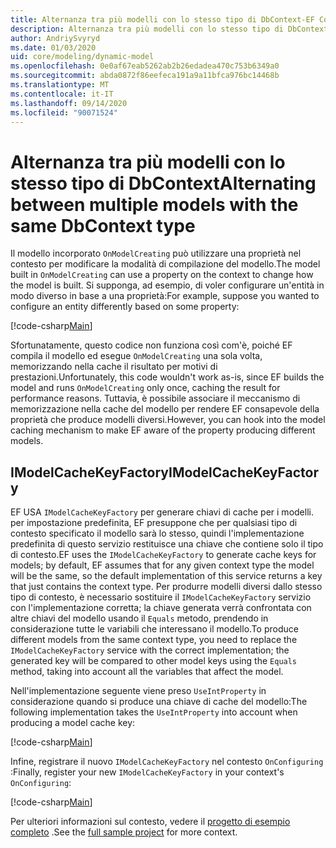 ```yaml
---
title: Alternanza tra più modelli con lo stesso tipo di DbContext-EF Core
description: Alternanza tra più modelli con lo stesso tipo di DbContext usando Entity Framework Core
author: AndriySvyryd
ms.date: 01/03/2020
uid: core/modeling/dynamic-model
ms.openlocfilehash: 0e0af67eab5262ab2b26edadea470c753b6349a0
ms.sourcegitcommit: abda0872f86eefeca191a9a11bfca976bc14468b
ms.translationtype: MT
ms.contentlocale: it-IT
ms.lasthandoff: 09/14/2020
ms.locfileid: "90071524"
---
```

# <a name="alternating-between-multiple-models-with-the-same-dbcontext-type"></a><span data-ttu-id="2e7ce-103">Alternanza tra più modelli con lo stesso tipo di DbContext</span><span class="sxs-lookup"><span data-stu-id="2e7ce-103">Alternating between multiple models with the same DbContext type</span></span>

<span data-ttu-id="2e7ce-104">Il modello incorporato `OnModelCreating` può utilizzare una proprietà nel contesto per modificare la modalità di compilazione del modello.</span><span class="sxs-lookup"><span data-stu-id="2e7ce-104">The model built in `OnModelCreating` can use a property on the context to change how the model is built.</span></span> <span data-ttu-id="2e7ce-105">Si supponga, ad esempio, di voler configurare un'entità in modo diverso in base a una proprietà:</span><span class="sxs-lookup"><span data-stu-id="2e7ce-105">For example, suppose you wanted to configure an entity differently based on some property:</span></span>

[!code-csharp[Main](../../../samples/core/Modeling/DynamicModel/DynamicContext.cs?name=OnModelCreating)]

<span data-ttu-id="2e7ce-106">Sfortunatamente, questo codice non funziona così com'è, poiché EF compila il modello ed esegue `OnModelCreating` una sola volta, memorizzando nella cache il risultato per motivi di prestazioni.</span><span class="sxs-lookup"><span data-stu-id="2e7ce-106">Unfortunately, this code wouldn't work as-is, since EF builds the model and runs `OnModelCreating` only once, caching the result for performance reasons.</span></span> <span data-ttu-id="2e7ce-107">Tuttavia, è possibile associare il meccanismo di memorizzazione nella cache del modello per rendere EF consapevole della proprietà che produce modelli diversi.</span><span class="sxs-lookup"><span data-stu-id="2e7ce-107">However, you can hook into the model caching mechanism to make EF aware of the property producing different models.</span></span>

## <a name="imodelcachekeyfactory"></a><span data-ttu-id="2e7ce-108">IModelCacheKeyFactory</span><span class="sxs-lookup"><span data-stu-id="2e7ce-108">IModelCacheKeyFactory</span></span>

<span data-ttu-id="2e7ce-109">EF USA `IModelCacheKeyFactory` per generare chiavi di cache per i modelli. per impostazione predefinita, EF presuppone che per qualsiasi tipo di contesto specificato il modello sarà lo stesso, quindi l'implementazione predefinita di questo servizio restituisce una chiave che contiene solo il tipo di contesto.</span><span class="sxs-lookup"><span data-stu-id="2e7ce-109">EF uses the `IModelCacheKeyFactory` to generate cache keys for models; by default, EF assumes that for any given context type the model will be the same, so the default implementation of this service returns a key that just contains the context type.</span></span> <span data-ttu-id="2e7ce-110">Per produrre modelli diversi dallo stesso tipo di contesto, è necessario sostituire il `IModelCacheKeyFactory` servizio con l'implementazione corretta; la chiave generata verrà confrontata con altre chiavi del modello usando il `Equals` metodo, prendendo in considerazione tutte le variabili che interessano il modello.</span><span class="sxs-lookup"><span data-stu-id="2e7ce-110">To produce different models from the same context type, you need to replace the `IModelCacheKeyFactory` service with the correct implementation; the generated key will be compared to other model keys using the `Equals` method, taking into account all the variables that affect the model.</span></span>

<span data-ttu-id="2e7ce-111">Nell'implementazione seguente viene preso `UseIntProperty` in considerazione quando si produce una chiave di cache del modello:</span><span class="sxs-lookup"><span data-stu-id="2e7ce-111">The following implementation takes the `UseIntProperty` into account when producing a model cache key:</span></span>

[!code-csharp[Main](../../../samples/core/Modeling/DynamicModel/DynamicModelCacheKeyFactory.cs?name=DynamicModel)]

<span data-ttu-id="2e7ce-112">Infine, registrare il nuovo `IModelCacheKeyFactory` nel contesto `OnConfiguring` :</span><span class="sxs-lookup"><span data-stu-id="2e7ce-112">Finally, register your new `IModelCacheKeyFactory` in your context's `OnConfiguring`:</span></span>

[!code-csharp[Main](../../../samples/core/Modeling/DynamicModel/DynamicContext.cs?name=OnConfiguring)]

<span data-ttu-id="2e7ce-113">Per ulteriori informazioni sul contesto, vedere il [progetto di esempio completo](https://github.com/dotnet/EntityFramework.Docs/tree/master/samples/core/Modeling/DynamicModel) .</span><span class="sxs-lookup"><span data-stu-id="2e7ce-113">See the [full sample project](https://github.com/dotnet/EntityFramework.Docs/tree/master/samples/core/Modeling/DynamicModel) for more context.</span></span>
